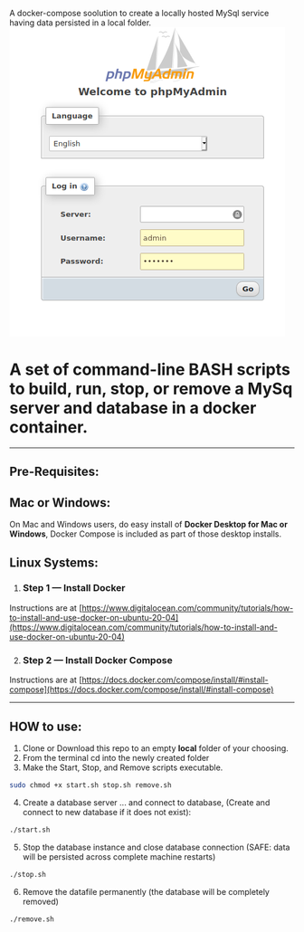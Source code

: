 A docker-compose soolution to create a locally hosted MySql service having data persisted in a local folder.
![phpMyAdmin login page](phpMyAdmin.png)

# A set of command-line BASH scripts to build, run, stop, or remove a MySq server and database in a docker container.


****

## Pre-Requisites:

## Mac or Windows:
On Mac and Windows users, do easy install of **Docker Desktop for Mac or Windows**, Docker Compose is included as part of those desktop installs.

## Linux Systems:

1. ### Step 1 — Install Docker  
Instructions are at [https://www.digitalocean.com/community/tutorials/how-to-install-and-use-docker-on-ubuntu-20-04](https://www.digitalocean.com/community/tutorials/how-to-install-and-use-docker-on-ubuntu-20-04)

2. ### Step 2 — Install Docker Compose  
Instructions are at [https://docs.docker.com/compose/install/#install-compose](https://docs.docker.com/compose/install/#install-compose)

****

## HOW to use:

1. Clone or Download this repo to an empty **local** folder of your choosing.
2. From the terminal cd into the newly created folder
3. Make the Start, Stop, and Remove scripts executable.

```BASH
sudo chmod +x start.sh stop.sh remove.sh
```

4. Create a database server ... and connect to database, (Create and connect to new database if it does not exist):
```BASH
./start.sh
```
5. Stop the database instance and close database connection (SAFE: data will be persisted across complete machine restarts)
```BASH
./stop.sh
```
6. Remove the datafile permanently (the database will be completely removed)
```BASH
./remove.sh
```



